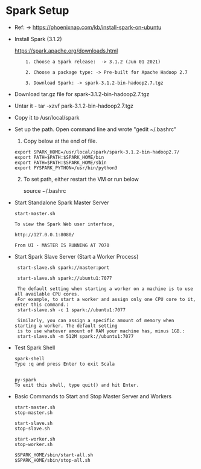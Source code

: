 # Spark Setup  

- Ref: -> https://phoenixnap.com/kb/install-spark-on-ubuntu
  
- Install Spark (3.1.2)

  https://spark.apache.org/downloads.html
  
  ```
	  1. Choose a Spark release:  -> 3.1.2 (Jun 01 2021)
	  
	  2. Choose a package type: -> Pre-built for Apache Hadoop 2.7
	  
	  3. Download Spark: -> spark-3.1.2-bin-hadoop2.7.tgz
  ``` 

- Download tar.gz file for spark-3.1.2-bin-hadoop2.7.tgz

- Untar it - tar -xzvf park-3.1.2-bin-hadoop2.7.tgz

- Copy it to /usr/local/spark

- Set up the path. Open command line and wrote "gedit ~/.bashrc"

  1. Copy below at the end of file.

  ```
  export SPARK_HOME=/usr/local/spark/spark-3.1.2-bin-hadoop2.7/
  export PATH=$PATH:$SPARK_HOME/bin
  export PATH=$PATH:$SPARK_HOME/sbin
  export PYSPARK_PYTHON=/usr/bin/python3
  ```

  2. To set path, either restart the VM or run below

     source ~/.bashrc
	 
- Start Standalone Spark Master Server

  ```
  start-master.sh
  
  To view the Spark Web user interface, 
  
  http://127.0.0.1:8080/
  
  From UI - MASTER IS RUNNING AT 7070
  ```  
  
  
- Start Spark Slave Server (Start a Worker Process)

  ```
   start-slave.sh spark://master:port
   
   start-slave.sh spark://ubuntu1:7077
   
   The default setting when starting a worker on a machine is to use all available CPU cores. 
   For example, to start a worker and assign only one CPU core to it, enter this command.:
   start-slave.sh -c 1 spark://ubuntu1:7077
   
   Similarly, you can assign a specific amount of memory when starting a worker. The default setting 
   is to use whatever amount of RAM your machine has, minus 1GB.:
   start-slave.sh -m 512M spark://ubuntu1:7077
  ``` 

- Test Spark Shell 

  ```
  spark-shell
  Type :q and press Enter to exit Scala
  
  
  py-spark 
  To exit this shell, type quit() and hit Enter.
  ```  

- Basic Commands to Start and Stop Master Server and Workers

  ```
  start-master.sh
  stop-master.sh
  
  start-slave.sh
  stop-slave.sh
  
  start-worker.sh
  stop-worker.sh 
  
  $SPARK_HOME/sbin/start-all.sh
  $SPARK_HOME/sbin/stop-all.sh
  ```  
  

 

   
	